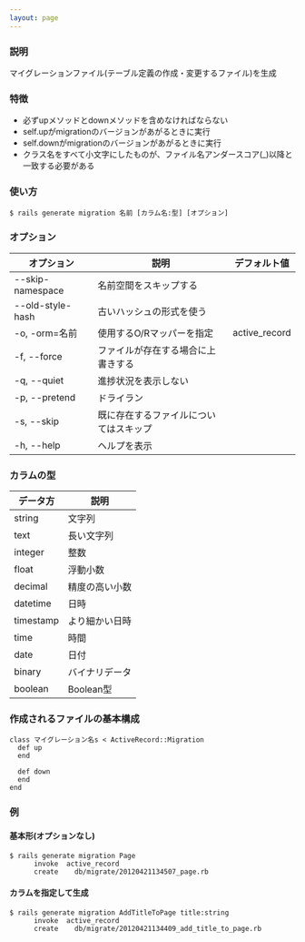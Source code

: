 ```yaml
---
layout: page
---
```

### 説明
マイグレーションファイル(テーブル定義の作成・変更するファイル)を生成

### 特徴
* 必ずupメソッドとdownメソッドを含めなければならない
* self.upがmigrationのバージョンがあがるときに実行
* self.downがmigrationのバージョンがあがるときに実行
* クラス名をすべて小文字にしたものが、ファイル名アンダースコア(_)以降と一致する必要がある

### 使い方
    $ rails generate migration 名前 [カラム名:型] [オプション]

### オプション

| オプション            | 説明                    | デフォルト値       |
|------------------|-------------------------|---------------|
| --skip-namespace | 名前空間をスキップする         |               |
| --old-style-hash | 古いハッシュの形式を使う        |               |
| -o, -orm=名前    | 使用するO/Rマッパーを指定      | active_record |
| -f, --force      | ファイルが存在する場合に上書きする |               |
| -q, --quiet      | 進捗状況を表示しない        |               |
| -p, --pretend    | ドライラン                   |               |
| -s, --skip       | 既に存在するファイルについてはスキップ  |               |
| -h, --help       | ヘルプを表示                |               |


### カラムの型

データ方     | 説明
----------|---------
string    | 文字列
text      | 長い文字列
integer   | 整数
float     | 浮動小数
decimal   | 精度の高い小数
datetime  | 日時
timestamp | より細かい日時
time      | 時間
date      | 日付
binary    | バイナリデータ
boolean   | Boolean型

### 作成されるファイルの基本構成
    class マイグレーション名s < ActiveRecord::Migration
      def up
      end

      def down
      end
    end

### 例
#### 基本形(オプションなし)
    $ rails generate migration Page
          invoke  active_record
          create    db/migrate/20120421134507_page.rb

#### カラムを指定して生成
    $ rails generate migration AddTitleToPage title:string
          invoke  active_record
          create    db/migrate/20120421134409_add_title_to_page.rb